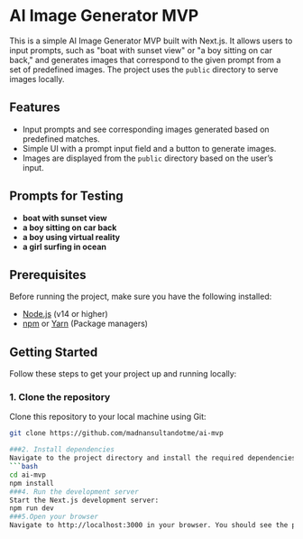 # AI Image Generator MVP

This is a simple AI Image Generator MVP built with Next.js. It allows users to input prompts, such as "boat with sunset view" or "a boy sitting on car back," and generates images that correspond to the given prompt from a set of predefined images. The project uses the `public` directory to serve images locally.

## Features
- Input prompts and see corresponding images generated based on predefined matches.
- Simple UI with a prompt input field and a button to generate images.
- Images are displayed from the `public` directory based on the user’s input.

## Prompts for Testing
- **boat with sunset view**
- **a boy sitting on car back**
- **a boy using virtual reality**
- **a girl surfing in ocean**

## Prerequisites

Before running the project, make sure you have the following installed:

- [Node.js](https://nodejs.org/) (v14 or higher)
- [npm](https://npmjs.com) or [Yarn](https://yarnpkg.com/) (Package managers)

## Getting Started

Follow these steps to get your project up and running locally:

### 1. Clone the repository
Clone this repository to your local machine using Git:
```bash
git clone https://github.com/madnansultandotme/ai-mvp

###2. Install dependencies
Navigate to the project directory and install the required dependencies:
```bash
cd ai-mvp
npm install
###4. Run the development server
Start the Next.js development server:
npm run dev
###5.Open your browser
Navigate to http://localhost:3000 in your browser. You should see the prompt input interface. Type in any of the prompts (e.g., "boat with sunset view") and click the "Generate Image" button to see the corresponding image from the public/images folder.
